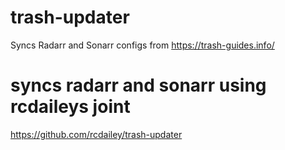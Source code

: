 # trash-updater
Syncs Radarr and Sonarr configs from https://trash-guides.info/
# syncs radarr and sonarr using rcdaileys joint
https://github.com/rcdailey/trash-updater

